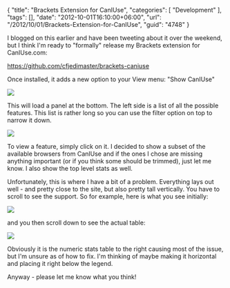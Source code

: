 {
	"title": "Brackets Extension for CanIUse",
	"categories": [
		"Development"
	],
	"tags": [],
	"date": "2012-10-01T16:10:00+06:00",
	"url": "/2012/10/01/Brackets-Extension-for-CanIUse",
	"guid": "4748"
}

I blogged on this earlier and have been tweeting about it over the weekend, but I think I'm ready to "formally" release my Brackets extension for CanIUse.com:
<!--more-->
<a href="https://github.com/cfjedimaster/brackets-caniuse">https://github.com/cfjedimaster/brackets-caniuse</a>

Once installed, it adds a new option to your View menu: "Show CanIUse" 

<img src="http://static.raymondcamden.com/images/screenshot27.png" />

This will load a panel at the bottom. The left side is a list of all the possible features. This list is rather long so you can use the filter option on top to narrow it down.

<img src="http://static.raymondcamden.com/images/screenshot29.png" />

To view a feature, simply click on it. I decided to show a subset of the available browsers from CanIUse and if the ones I chose are missing anything important (or if you think some should be trimmed), just let me know. I also show the top level stats as well.

Unfortunately, this is where I have a bit of a problem. Everything lays out well - and pretty close to the site, but also pretty tall vertically. You have to scroll to see the support. So for example, here is what you see initially:

<img src="http://static.raymondcamden.com/images/screenshot30.png" />

and you then scroll down to see the actual table:

<img src="http://static.raymondcamden.com/images/screenshot31.png" />

Obviously it is the numeric stats table to the right causing most of the issue, but I'm unsure as of how to fix. I'm thinking of maybe making it horizontal and placing it right below the legend.

Anyway - please let me know what you think!